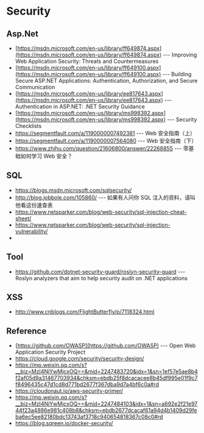 # Security
## Asp.Net
* [https://msdn.microsoft.com/en-us/library/ff649874.aspx](https://msdn.microsoft.com/en-us/library/ff649874.aspx) --- Improving Web Application Security: Threats and Countermeasures
* [https://msdn.microsoft.com/en-us/library/ff649100.aspx](https://msdn.microsoft.com/en-us/library/ff649100.aspx) --- Building Secure ASP.NET Applications: Authentication, Authorization, and Secure Communication
* [https://msdn.microsoft.com/en-us/library/ee817643.aspx](https://msdn.microsoft.com/en-us/library/ee817643.aspx) --- Authentication in ASP.NET: .NET Security Guidance
* [https://msdn.microsoft.com/en-us/library/ms998392.aspx](https://msdn.microsoft.com/en-us/library/ms998392.aspx) --- Security Checklists
* https://segmentfault.com/a/1190000007492381 --- Web 安全指南（上） 
* https://segmentfault.com/a/1190000007564080 --- Web 安全指南（下） 
* https://www.zhihu.com/question/21606800/answer/22268855 --- 零基础如何学习 Web 安全？
## SQL
* https://blogs.msdn.microsoft.com/sqlsecurity/
* http://blog.jobbole.com/105860/ --- 如果有人问你 SQL 注入的资料，请叫他看这份速查表
* https://www.netsparker.com/blog/web-security/sql-injection-cheat-sheet/
* https://www.netsparker.com/blog/web-security/sql-injection-vulnerability/
* 
## Tool
* https://github.com/dotnet-security-guard/roslyn-security-guard  --- Roslyn analyzers that aim to help security audit on .NET applications
## XSS 
* http://www.cnblogs.com/FlightButterfly/p/7118324.html
## Reference
* [https://github.com/OWASP](https://github.com/OWASP) ---  Open Web Application Security Project 
* https://cloud.google.com/security/security-design/
* https://mp.weixin.qq.com/s?__biz=MzI4NjYwMjcxOQ==&mid=2247483720&idx=1&sn=1ef57e5ae8b4f2af05d9a31467703934&chksm=ebdb25f8dcacacee8b45df995e01f9c7f8496435c47d1cd8d771bd2677f367dba9d7a4bf6c0a#rd
* https://cloudonaut.io/aws-security-primer/
* https://mp.weixin.qq.com/s?__biz=MzI4NjYwMjcxOQ==&mid=2247484103&idx=1&sn=a692e2f21e9744f23a4886e981c408b8&chksm=ebdb2677dcacaf61a94d4b1409d29feba6ec5ee82180bdc13743af3718c940654818367c08c0#rd
* https://blog.sqreen.io/docker-security/

